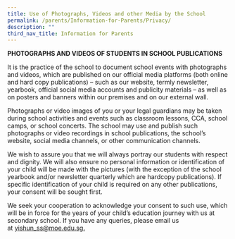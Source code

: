 ```yaml
---
title: Use of Photographs, Videos and other Media by the School
permalink: /parents/Information-for-Parents/Privacy/
description: ""
third_nav_title: Information for Parents
---
```


**PHOTOGRAPHS AND VIDEOS OF STUDENTS IN SCHOOL PUBLICATIONS**

It is the practice of the school to document school events with photographs and videos, which are published on our official media platforms (both online and hard copy publications) – such as our website, termly newsletter, yearbook, official social media accounts and publicity materials – as well as on posters and banners within our premises and on our external wall.

Photographs or video images of you or your legal guardians may be taken during school activities and events such as classroom lessons, CCA, school camps, or school concerts. The school may use and publish such photographs or video recordings in school publications, the school’s website, social media channels, or other communication channels.

We wish to assure you that we will always portray our students with respect and dignity. We will also ensure no personal information or identification of your child will be made with the pictures (with the exception of the school yearbook and/or newsletter quarterly which are hardcopy publications). If specific identification of your child is required on any other publications, your consent will be sought first.

We seek your cooperation to acknowledge your consent to such use, which will be in force for the years of your child’s education journey with us at secondary school. If you have any queries, please email us at [yishun\_ss@moe.edu.sg.](mailto:yishun_ss@moe.edu.sg)